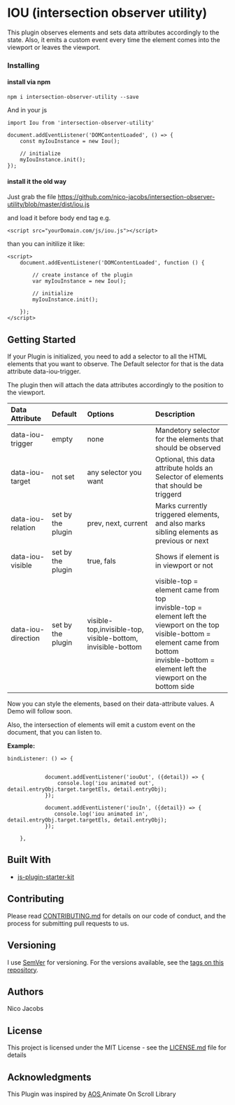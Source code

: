 # IOU (intersection observer utility)

This plugin observes elements and sets data attributes accordingly to the state.
Also, it emits a custom event every time the element comes into the viewport or leaves the viewport.

### Installing

#### install via npm

```
npm i intersection-observer-utility --save
```

And in your js

```
import Iou from 'intersection-observer-utility'

document.addEventListener('DOMContentLoaded', () => {
    const myIouInstance = new Iou();

    // initialize
    myIouInstance.init();
});

```

#### install it the old way

Just grab the file https://github.com/nico-jacobs/intersection-observer-utility/blob/master/dist/iou.js

and load it before body end tag e.g.

```
<script src="yourDomain.com/js/iou.js"></script>
```

than you can initilize it like:

```
<script>
    document.addEventListener('DOMContentLoaded', function () {

        // create instance of the plugin
        var myIouInstance = new Iou();

        // initialize
        myIouInstance.init();

    });
</script>
```


## Getting Started

If your Plugin is initialized, you need to add a selector to all the HTML elements that you want to observe.
The Default selector for that is the data attribute data-iou-trigger.

The plugin then will attach the data attributes accordingly to the position to the viewport.

| Data Attribute     | Default           | Options                                                     | Description                                                                                                                                                                                               |
| :------------      | :------------     | :------------                                               | :------------                                                                                                                                                                                             |
| data-iou-trigger   | empty             | none                                                        | Mandetory selector for the elements that should be observed                                                                                                                                               |
| data-iou-target    | not set           | any selector you want                                       | Optional, this data attribute holds an Selector of elements that should be triggerd                                                                                                                       |
| data-iou-relation  | set by the plugin | prev, next, current                                         | Marks currently triggered elements, and also marks sibling elements as previous or next                                                                                                                   |
| data-iou-visible   | set by the plugin | true, fals                                                  | Shows if element is in viewport or not                                                                                                                                                                    |
| data-iou-direction | set by the plugin | visible-top,invisible-top, visible-bottom, invisible-bottom | visible-top = element came from top<br>invisble-top = element left the viewport on the top<br>visible-bottom = element came from bottom<br>invisble-bottom = element left the viewport on the bottom side |

Now you can style the elements, based on their data-attribute values.
A Demo will follow soon.

Also, the intersection of elements will emit a custom event on the document, that you can listen to.

<strong> Example:</strong>
```
bindListener: () => {


            document.addEventListener('iouOut', ({detail}) => {
                console.log('iou animated out', detail.entryObj.target.targetEls, detail.entryObj);
            });

            document.addEventListener('iouIn', ({detail}) => {
               console.log('iou animated in', detail.entryObj.target.targetEls, detail.entryObj);
            });

    },
```


## Built With

* [js-plugin-starter-kit](https://github.com/course-one/js-plugin-starter-kit)

## Contributing

Please read [CONTRIBUTING.md](https://gist.github.com/PurpleBooth/b24679402957c63ec426) for details on our code of conduct, and the process for submitting pull requests to us.

## Versioning

I use [SemVer](http://semver.org/) for versioning. For the versions available, see the [tags on this repository](https://github.com/your/project/tags).

## Authors

Nico Jacobs


## License

This project is licensed under the MIT License - see the [LICENSE.md](LICENSE.md) file for details

## Acknowledgments

This Plugin was inspired by [AOS ](https://michalsnik.github.io/aos/) Animate On Scroll Library
